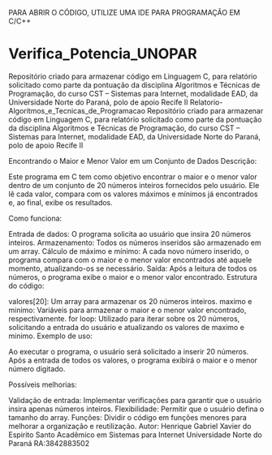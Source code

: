 PARA ABRIR O CÓDIGO, UTILIZE UMA IDE PARA PROGRAMAÇÃO EM C/C++
# Verifica_Potencia_UNOPAR
Repositório criado para armazenar código em Linguagem C, para relatório solicitado como parte da pontuação da disciplina Algoritmos e Técnicas de Programação, do curso CST – Sistemas para Internet, modalidade EAD, da Universidade Norte do Paraná, polo de apoio Recife II
Relatorio-Algoritmos_e_Tecnicas_de_Programacao
Repositório criado para armazenar código em Linguagem C, para relatório solicitado como parte da pontuação da disciplina Algoritmos e Técnicas de Programação, do curso CST – Sistemas para Internet, modalidade EAD, da Universidade Norte do Paraná, polo de apoio Recife II

Encontrando o Maior e Menor Valor em um Conjunto de Dados
Descrição:

Este programa em C tem como objetivo encontrar o maior e o menor valor dentro de um conjunto de 20 números inteiros fornecidos pelo usuário. Ele lê cada valor, compara com os valores máximos e mínimos já encontrados e, ao final, exibe os resultados.

Como funciona:

Entrada de dados: O programa solicita ao usuário que insira 20 números inteiros.
Armazenamento: Todos os números inseridos são armazenado em um array.
Cálculo de máximo e mínimo: A cada novo número inserido, o programa compara com o maior e o menor valor encontrados até aquele momento, atualizando-os se necessário.
Saída: Após a leitura de todos os números, o programa exibe o maior e o menor valor encontrado.
Estrutura do código:

valores[20]: Um array para armazenar os 20 números inteiros.
maximo e minimo: Variáveis para armazenar o maior e o menor valor encontrado, respectivamente.
for loop: Utilizado para iterar sobre os 20 números, solicitando a entrada do usuário e atualizando os valores de maximo e minimo.
Exemplo de uso:

Ao executar o programa, o usuário será solicitado a inserir 20 números. Após a entrada de todos os valores, o programa exibirá o maior e o menor número digitado.

Possíveis melhorias:

Validação de entrada: Implementar verificações para garantir que o usuário insira apenas números inteiros.
Flexibilidade: Permitir que o usuário defina o tamanho do array.
Funções: Dividir o código em funções menores para melhorar a organização e reutilização.
Autor: Henrique Gabriel Xavier do Espirito Santo Acadêmico em Sistemas para Internet Universidade Norte do Paraná RA:3842883502
